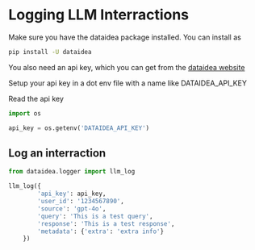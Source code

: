 # Logging LLM Interractions

Make sure you have the dataidea package installed. You can install as 

```sh
pip install -U dataidea
```

You also need an api key, which you can get from the [dataidea website](https://logger.dataidea.org)

Setup your api key in a dot env file with a name like DATAIDEA_API_KEY

Read the api key

```py
import os 

api_key = os.getenv('DATAIDEA_API_KEY')
```

## Log an interraction

```py
from dataidea.logger import llm_log

llm_log({
        'api_key': api_key,
        'user_id': '1234567890',
        'source': 'gpt-4o',
        'query': 'This is a test query',
        'response': 'This is a test response',
        'metadata': {'extra': 'extra info'}
    })
```